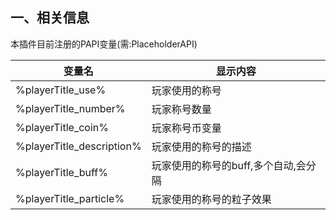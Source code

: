 ## 一、相关信息

本插件目前注册的PAPI变量(需:PlaceholderAPI)

| 变量名                       | 显示内容                  |
|---------------------------|-----------------------|
| %playerTitle_use%         | 玩家使用的称号               |
| %playerTitle_number%      | 玩家称号数量                |
| %playerTitle_coin%        | 玩家称号币变量               |
| %playerTitle_description% | 玩家使用的称号的描述            |
| %playerTitle_buff%        | 玩家使用的称号的buff,多个自动,会分隔 |
| %playerTitle_particle%    | 玩家使用的称号的粒子效果          |
